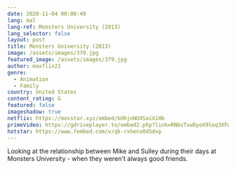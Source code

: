 ```yaml
---
date: 2020-11-04 00:06:49
lang: mal
lang-ref: Monsters University (2013)
lang_selector: false
layout: post
title: Monsters University (2013)
image: /assets/images/379.jpg
featured_image: /assets/images/379.jpg
author: maxflix21
genre:
  - Animation
  - Family
country: United States
content_rating: G
featured: false
imageshadow: true
netflix: https://movstar.xyz/embed/kHhjnNUXSaiXiHb
primeVideo: https://gdriveplayer.to/embed2.php?link=RNbsTxwDyoX9loq3XFwjkgx5o%252FyfG78bDO4%252BaTrIgWOU%252BYRyRZN9BfjgyHfPp%252BkDnUGbwGJRgrPjJKJTGePcTZY59gijUMOHSnNPHTcZgMZTvefa%252B6bsMhagZKROIxlt6j%252BomeYAyFgcBbC1uJ1uf0WVvr3iUlaHcY3FLPcFYJD2RaxIsk23Gqv%252F%252BU6QiW%252BT0%253D
hotstar: https://www.fembed.com/v/qk-rxhenx045dxp
---
```

Looking at the relationship between Mike and Sulley during their days at Monsters University - when they weren't always good friends.